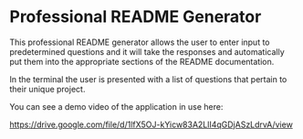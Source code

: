 # Professional README Generator

This professional README generator allows the user to enter input to predetermined questions and it will take the responses and automatically put them into the appropriate sections of the README documentation.

In the terminal the user is presented with a list of questions that pertain to their unique project.

You can see a demo video of the application in use here: 

https://drive.google.com/file/d/1lfX5OJ-kYicw83A2LlI4qGDjASzLdrvA/view




